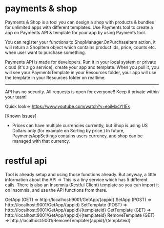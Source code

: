 # payments & shop
Payments & Shop is a tool you can design a shop with products & bundles for unlimited apps with different templates.
Use Payments tool to create a app on Payments API & template for your app by using Payments tool.

You can register your functions to ShopManager.OnPurchaseItem action, it will return a ShopItem object which contains product ids, price, counts etc. when user want to purchase something.

Payments API is made for developers. Run it in your local system or private cloud (it's a go service), create your app and template. When you pull it, you will see your PaymentsTemplate in your Resources folder, your app will use the template in your Resources folder on realtime.

******** 
API has no security. All requests is open for everyone!! Keep it private within your team!

Quick look=>
https://www.youtube.com/watch?v=eoiMxcYI1Ek

[Known Issues]
- Prices can have multiple currencies currently, but Shop is using US Dollars only (for example on Sorting by price.)
	In future, PaymentsAppSettings contains users currency, and shop can be managed with that currency.

# restful api
Tool is already setup and using those functions already.
But anyway, a little information about the API =>
This is a tiny service which has 5 different calls.
There is also an Insomnia (Restful Client) template so you can import it on Insomnia,
and use the API functions from there.

GetApp (GET) => http://localhost:9001/GetApp/{appid}
SetApp (POST) => http://localhost:9001/GetApp/{appid}
SetTemplate (POST) => http://localhost:9001/GetApp/{appid}/{templateid}
GetTemplate (GET) => http://localhost:9001/GetApp/{appid}/{templateid}
RemoveTemplate (GET) => http://localhost:9001/RemoveTemplate/{appid}/{templateid}
